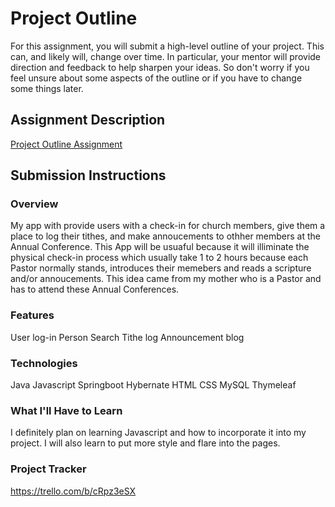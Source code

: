 # Project Outline
For this assignment, you will submit a high-level outline of your project. This can, and likely will, change over time. In particular, your mentor will provide direction and feedback to help sharpen your ideas. So don't worry if you feel unsure about some aspects of the outline or if you have to change some things later.

## Assignment Description
[Project Outline Assignment](https://education.launchcode.org/liftoff/modules/assignments/project-outline)

## Submission Instructions

### Overview
My app with provide users with a check-in for church members, give them a place to log their tithes, and make annoucements to othher members at the Annual Conference.  This App will be usuaful because it will illiminate the physical check-in process which usually take 1 to 2 hours because each Pastor normally stands, introduces their memebers and reads a scripture and/or annoucements.  This idea came from my mother who is a Pastor and has to attend these Annual Conferences.
### Features
User log-in
Person Search
Tithe log
Announcement blog
### Technologies
Java
Javascript
Springboot
Hybernate
HTML
CSS
MySQL
Thymeleaf
### What I'll Have to Learn
I definitely plan on learning Javascript and how to incorporate it into my project.  I will also learn to put more style and flare into the pages.
### Project Tracker
https://trello.com/b/cRpz3eSX
